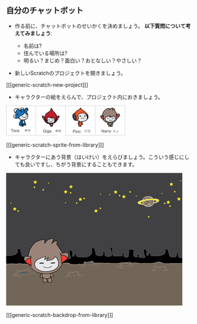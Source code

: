 ## 自分のチャットボット

+ 作る前に、チャットボットのせいかくを決めましょう。 **以下質問について考えてみましょう**:
    
    + 名前は?
    + 住んでいる場所は?
    + 明るい？まじめ？面白い？おとなしい？やさしい？

+ 新しいScratchのプロジェクトを開きましょう。

[[[generic-scratch-new-project]]]

+ キャラクターの絵をえらんで、プロジェクト内におきましょう。

![キャラクターをえらぼう](images/chatbot-characters.png)

[[[generic-scratch-sprite-from-library]]]

+ キャラクターにあう背景（はいけい）をえらびましょう。こういう感じにしても良いですし、ちがう背景にすることもできます。

![背景をえらぼう](images/chatbot-backdrop.png)

[[[generic-scratch-backdrop-from-library]]]